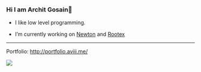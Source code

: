 ### Hi I am Archit Gosain👋

- I like low level programming.

- I’m currently working on [Newton](https://github.com/Aviii06/newton) and [Rootex](https://github.com/sdslabs/Rootex)

---

Portfolio: http://portfolio.aviii.me/

![](https://github-readme-stats.vercel.app/api?username=Aviii06&theme=dark&hide_rank=true&show_icons=true&count_private=true&hide=stars&include_all_commits=true)

<!--
**Aviii06/Aviii06** is a ✨ _special_ ✨ repository because its `README.md` (this file) appears on your GitHub profile.
-->
